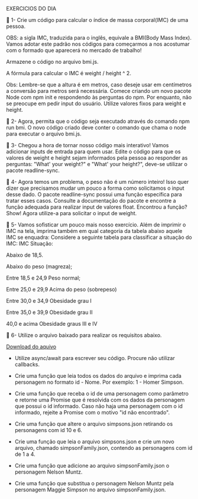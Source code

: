 EXERCICIOS DO DIA 

🚀 1- Crie um código para calcular o índice de massa corporal(IMC) de uma pessoa.

OBS: a sigla IMC, traduzida para o inglês, equivale a BMI(Body Mass Index). Vamos adotar este padrão nos códigos para começarmos a nos acostumar com o formado que aparecerá no mercado de trabalho!

Armazene o código no arquivo bmi.js.

A fórmula para calcular o IMC é weight / height ^ 2.

Obs: Lembre-se que a altura é em metros, caso deseje usar em centímetros a conversão para metros será necessária.
Comece criando um novo pacote Node com npm init e respondendo às perguntas do npm.
Por enquanto, não se preocupe em pedir input do usuário. Utilize valores fixos para weight e height.

🚀 2- Agora, permita que o código seja executado através do comando npm run bmi.
O novo código criado deve conter o comando que chama o node para executar o arquivo bmi.js.

🚀 3- Chegou a hora de tornar nosso código mais interativo! Vamos adicionar inputs de entrada para quem usar.
Edite o código para que os valores de weight e height sejam informados pela pessoa ao responder as perguntas: "What' your weight?" e "What' your height?", deve-se utilizar o pacote readline-sync.

🚀 4- Agora temos um problema, o peso não é um número inteiro! Isso quer dizer que precisamos mudar um pouco a forma como solicitamos o input desse dado.
O pacote readline-sync possui uma função específica para tratar esses casos. Consulte a documentação do pacote e encontre a função adequada para realizar input de valores float.
Encontrou a função? Show! Agora utilize-a para solicitar o input de weight.

🚀 5- Vamos sofisticar um pouco mais nosso exercício. Além de imprimir o IMC na tela, imprima também em qual categoria da tabela abaixo aquele IMC se enquadra:
Considere a seguinte tabela para classificar a situação do IMC:
IMC	Situação:

Abaixo de 18,5.

Abaixo do peso (magreza);

Entre 18,5 e 24,9	Peso normal;

Entre 25,0 e 29,9	Acima do peso (sobrepeso)

Entre 30,0 e 34,9	Obesidade grau I

Entre 35,0 e 39,9	Obesidade grau II

40,0 e acima	Obesidade graus III e IV

🚀 6- Utilize o arquivo baixado para realizar os requisitos abaixo.

<a href="https://assets.app.betrybe.com/back-end/nodejs/introduction/simpsons-66167ea76cd09d1db9b030e66f0c0dfc.json">Download do aquivo </a>

- Utilize async/await para escrever seu código. Procure não utilizar callbacks.

- Crie uma função que leia todos os dados do arquivo e imprima cada personagem no formato id - Nome. Por exemplo: 1 - Homer Simpson.

- Crie uma função que receba o id de uma personagem como parâmetro e retorne uma Promise que é resolvida com os dados da personagem que possui o id informado. Caso não haja uma personagem com o id informado, rejeite a Promise com o motivo "id não encontrado".

- Crie uma função que altere o arquivo simpsons.json retirando os personagens com id 10 e 6.

- Crie uma função que leia o arquivo simpsons.json e crie um novo arquivo, chamado simpsonFamily.json, contendo as personagens com id de 1 a 4.

- Crie uma função que adicione ao arquivo simpsonFamily.json o personagem Nelson Muntz.

- Crie uma função que substitua o personagem Nelson Muntz pela personagem Maggie Simpson no arquivo simpsonFamily.json.